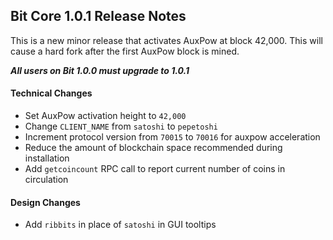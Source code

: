 ## Bit Core 1.0.1 Release Notes

This is a new minor release that activates AuxPow at block 42,000. This will cause a hard fork after the first AuxPow block is mined.

***All users on Bit 1.0.0 must upgrade to 1.0.1***

#### Technical Changes

* Set AuxPow activation height to `42,000`
* Change `CLIENT_NAME` from `satoshi` to `pepetoshi`
* Increment protocol version from `70015` to `70016` for auxpow acceleration
* Reduce the amount of blockchain space recommended during installation
* Add `getcoincount` RPC call to report current number of coins in circulation

#### Design Changes

* Add `ribbits` in place of `satoshi` in GUI tooltips
